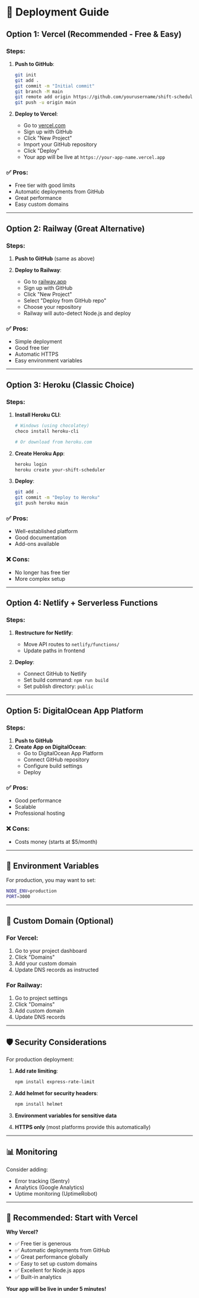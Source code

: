 # 🚀 Deployment Guide

## Option 1: Vercel (Recommended - Free & Easy)

### Steps:
1. **Push to GitHub**:
   ```bash
   git init
   git add .
   git commit -m "Initial commit"
   git branch -M main
   git remote add origin https://github.com/yourusername/shift-scheduler.git
   git push -u origin main
   ```

2. **Deploy to Vercel**:
   - Go to [vercel.com](https://vercel.com)
   - Sign up with GitHub
   - Click "New Project"
   - Import your GitHub repository
   - Click "Deploy"
   - Your app will be live at `https://your-app-name.vercel.app`

### ✅ Pros:
- Free tier with good limits
- Automatic deployments from GitHub
- Great performance
- Easy custom domains

---

## Option 2: Railway (Great Alternative)

### Steps:
1. **Push to GitHub** (same as above)

2. **Deploy to Railway**:
   - Go to [railway.app](https://railway.app)
   - Sign up with GitHub
   - Click "New Project"
   - Select "Deploy from GitHub repo"
   - Choose your repository
   - Railway will auto-detect Node.js and deploy

### ✅ Pros:
- Simple deployment
- Good free tier
- Automatic HTTPS
- Easy environment variables

---

## Option 3: Heroku (Classic Choice)

### Steps:
1. **Install Heroku CLI**:
   ```bash
   # Windows (using chocolatey)
   choco install heroku-cli
   
   # Or download from heroku.com
   ```

2. **Create Heroku App**:
   ```bash
   heroku login
   heroku create your-shift-scheduler
   ```

3. **Deploy**:
   ```bash
   git add .
   git commit -m "Deploy to Heroku"
   git push heroku main
   ```

### ✅ Pros:
- Well-established platform
- Good documentation
- Add-ons available

### ❌ Cons:
- No longer has free tier
- More complex setup

---

## Option 4: Netlify + Serverless Functions

### Steps:
1. **Restructure for Netlify**:
   - Move API routes to `netlify/functions/`
   - Update paths in frontend

2. **Deploy**:
   - Connect GitHub to Netlify
   - Set build command: `npm run build`
   - Set publish directory: `public`

---

## Option 5: DigitalOcean App Platform

### Steps:
1. **Push to GitHub**
2. **Create App on DigitalOcean**:
   - Go to DigitalOcean App Platform
   - Connect GitHub repository
   - Configure build settings
   - Deploy

### ✅ Pros:
- Good performance
- Scalable
- Professional hosting

### ❌ Cons:
- Costs money (starts at $5/month)

---

## 🔧 Environment Variables

For production, you may want to set:

```bash
NODE_ENV=production
PORT=3000
```

---

## 📱 Custom Domain (Optional)

### For Vercel:
1. Go to your project dashboard
2. Click "Domains"
3. Add your custom domain
4. Update DNS records as instructed

### For Railway:
1. Go to project settings
2. Click "Domains"
3. Add custom domain
4. Update DNS records

---

## 🛡️ Security Considerations

For production deployment:

1. **Add rate limiting**:
   ```bash
   npm install express-rate-limit
   ```

2. **Add helmet for security headers**:
   ```bash
   npm install helmet
   ```

3. **Environment variables for sensitive data**

4. **HTTPS only** (most platforms provide this automatically)

---

## 📊 Monitoring

Consider adding:
- Error tracking (Sentry)
- Analytics (Google Analytics)
- Uptime monitoring (UptimeRobot)

---

## 🎯 Recommended: Start with Vercel

**Why Vercel?**
- ✅ Free tier is generous
- ✅ Automatic deployments from GitHub
- ✅ Great performance globally
- ✅ Easy to set up custom domains
- ✅ Excellent for Node.js apps
- ✅ Built-in analytics

**Your app will be live in under 5 minutes!**